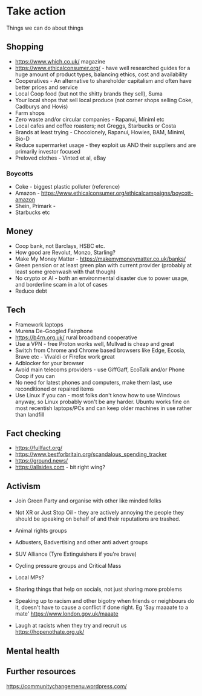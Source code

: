 # Take action
Things we can do about things


## Shopping
- https://www.which.co.uk/ magazine
- https://www.ethicalconsumer.org/ - have well researched guides for a huge amount of product types, balancing ethics, cost and availability
- Cooperatives - An alternative to shareholder capitalism and often have better prices and service
- Local Coop food (but not the shitty brands they sell), Suma
- Your local shops that sell local produce (not corner shops selling Coke, Cadburys and Hovis)
- Farm shops
- Zero waste and/or circular companies - Rapanui, Miniml etc
- Local cafes and coffee roasters; not Greggs, Starbucks or Costa
- Brands at least trying - Chocolonely, Rapanui, Howies, BAM, Miniml, Bio-D
- Reduce supermarket usage - they exploit us AND their suppliers and are primarily investor focused 
- Preloved clothes - Vinted et al, eBay

### Boycotts
- Coke - biggest plastic polluter (reference)
- Amazon - https://www.ethicalconsumer.org/ethicalcampaigns/boycott-amazon
- Shein, Primark - 
- Starbucks etc  

## Money
- Coop bank, not Barclays, HSBC etc.
- How good are Revolut, Monzo, Starling?
- Make My Money Matter - https://makemymoneymatter.co.uk/banks/
- Green pension or at least green plan with current provider (probably at least some greenwash with that though)
- No crypto or AI - both an environmental disaster due to power usage, and borderline scam in a lot of cases
- Reduce debt



## Tech
- Framework laptops
- Murena De-Googled Fairphone 
- https://b4rn.org.uk/ rural broadband cooperative
- Use a VPN - free Proton works well, Mullvad is cheap and great
- Switch from Chrome and Chrome based browsers like Edge, Ecosia, Brave etc - Vivaldi or Firefox work great
- Adblocker for your browser
- Avoid main telecoms providers - use GiffGaff, EcoTalk and/or Phone Coop if you can
- No need for latest phones and computers, make them last, use reconditioned or repaired items
- Use Linux if you can - most folks don't know how to use Windows anyway, so Linux probably won't be any harder.  Ubuntu works fine on most recentish laptops/PCs and can keep older machines in use rather than landfill


## Fact checking
- https://fullfact.org/
- https://www.bestforbritain.org/scandalous_spending_tracker
- https://ground.news/
- https://allsides.com - bit right wing?


## Activism
- Join Green Party and organise with other like minded folks
- Not XR or Just Stop Oil - they are actively annoying the people they should be speaking on behalf of and their reputations are trashed. 
- Animal rights groups
- Adbusters, Badvertising and other anti advert groups
- SUV Alliance (Tyre Extinguishers if you're brave)
- Cycling pressure groups and Critical Mass
- Local MPs?
  
- Sharing things that help on socials, not just sharing more problems
- Speaking up to racism and other bigotry when friends or neighbours do it, doesn't have to cause a conflict if done right. Eg 'Say maaaate to a mate' https://www.london.gov.uk/maaate
- Laugh at racists when they try and recruit us
https://hopenothate.org.uk/



## Mental health



## Further resources

https://communitychangemenu.wordpress.com/

